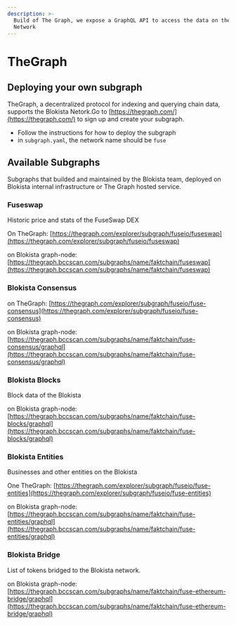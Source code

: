 ```yaml
---
description: >-
  Build of The Graph, we expose a GraphQL API to access the data on the Blokista
  Network
---
```


# TheGraph

## Deploying your own subgraph

TheGraph, a decentralized protocol for indexing and querying chain data, supports the Blokista Netork.Go to [https://thegraph.com/](https://thegraph.com/) to sign up and create your subgraph.

* Follow the instructions for how to deploy the subgraph
* in `subgraph.yaml`, the network name should be `fuse`

## Available Subgraphs

Subgraphs that builded and maintained by the Blokista team, deployed on Blokista internal infrastructure or The Graph hosted service.

### Fuseswap

Historic price and stats of the FuseSwap DEX

On TheGraph: [https://thegraph.com/explorer/subgraph/fuseio/fuseswap](https://thegraph.com/explorer/subgraph/fuseio/fuseswap)

on Blokista graph-node:  [https://thegraph.bccscan.com/subgraphs/name/faktchain/fuseswap](https://thegraph.bccscan.com/subgraphs/name/faktchain/fuseswap)

### Blokista Consensus

on TheGraph: [https://thegraph.com/explorer/subgraph/fuseio/fuse-consensus](https://thegraph.com/explorer/subgraph/fuseio/fuse-consensus)

on Blokista graph-node: [https://thegraph.bccscan.com/subgraphs/name/faktchain/fuse-consensus/graphql](https://thegraph.bccscan.com/subgraphs/name/faktchain/fuse-consensus/graphql)

### Blokista Blocks

Block data of the Blokista

on Blokista graph-node: [https://thegraph.bccscan.com/subgraphs/name/faktchain/fuse-blocks/graphql](https://thegraph.bccscan.com/subgraphs/name/faktchain/fuse-blocks/graphql)

### Blokista Entities

Businesses and other entities on the Blokista

One TheGraph: [https://thegraph.com/explorer/subgraph/fuseio/fuse-entities](https://thegraph.com/explorer/subgraph/fuseio/fuse-entities)

on Blokista graph-node:  [https://thegraph.bccscan.com/subgraphs/name/faktchain/fuse-entities/graphql](https://thegraph.bccscan.com/subgraphs/name/faktchain/fuse-entities/graphql)

### Blokista Bridge

List of tokens bridged to the Blokista network.

on Blokista graph-node: [https://thegraph.bccscan.com/subgraphs/name/faktchain/fuse-ethereum-bridge/graphql](https://thegraph.bccscan.com/subgraphs/name/faktchain/fuse-ethereum-bridge/graphql)

